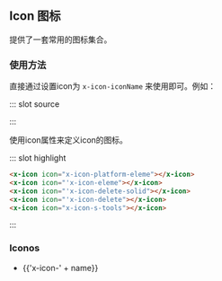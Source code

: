 ## Icon 图标

提供了一套常用的图标集合。

### 使用方法

直接通过设置icon为 `x-icon-iconName` 来使用即可。例如：

<demo-block-demo-block>
::: slot source
<template>
    <div>
        <ul class="icon-list">
            <li v-for="name in $icon.slice(0,6)" :key="name">
                <span>
                    <x-icon :icon="'x-icon-' + name"></x-icon>
                </span>
            </li>
        </ul>
    </div>
</template>

:::

使用icon属性来定义icon的图标。

::: slot highlight

```html
<x-icon icon="x-icon-platform-eleme"></x-icon>
<x-icon icon="'x-icon-eleme"></x-icon>
<x-icon icon="'x-icon-delete-solid"></x-icon>
<x-icon icon="'x-icon-delete"></x-icon>
<x-icon icon="x-icon-s-tools"></x-icon>

```
:::
</demo-block-demo-block>

### Iconos

<ul class="icon-list">
  <li v-for="name in $icon.slice(0,50)" :key="name">
    <span>
      <x-icon :icon="'x-icon-' + name"></x-icon>
      <span class="icon-name">{{'x-icon-' + name}}</span>
    </span>
  </li>
</ul>
